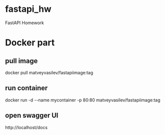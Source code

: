# fastapi_hw
FastAPI Homework

# Docker part

## pull image
docker pull matveyvasilev/fastapiimage:tag

## run container
docker run -d --name mycontainer -p 80:80 matveyvasilev/fastapiimage:tag

## open swagger UI
http://localhost/docs
